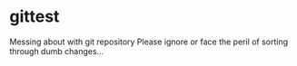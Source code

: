 # gittest
Messing about with git repository
Please ignore or face the peril of sorting through dumb changes...
